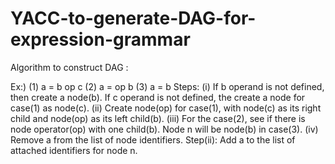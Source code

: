 # YACC-to-generate-DAG-for-expression-grammar

Algorithm to construct DAG :
	
Ex:)	(1) a = b op c
		    (2) a = op b
		    (3) a = b
Steps:
  (i)	If b operand is not defined, then create a node(b). If c operand is not defined, the create a node for case(1) as node(c).
  (ii)	Create node(op) for case(1), with node(c) as its right child and node(op) as its left child(b).
  (iii)	For the case(2), see if there is node operator(op) with one child(b). Node n will be node(b) in case(3).
  (iv)	Remove a from the list of node identifiers. Step(ii): Add a to the list of attached identifiers for node n.
